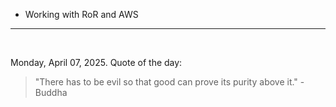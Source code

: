 - Working with RoR and AWS

---

<br>

<!-- quote_marker -->
Monday, April 07, 2025. Quote of the day:

> "There has to be evil so that good can prove its purity above it." - Buddha
